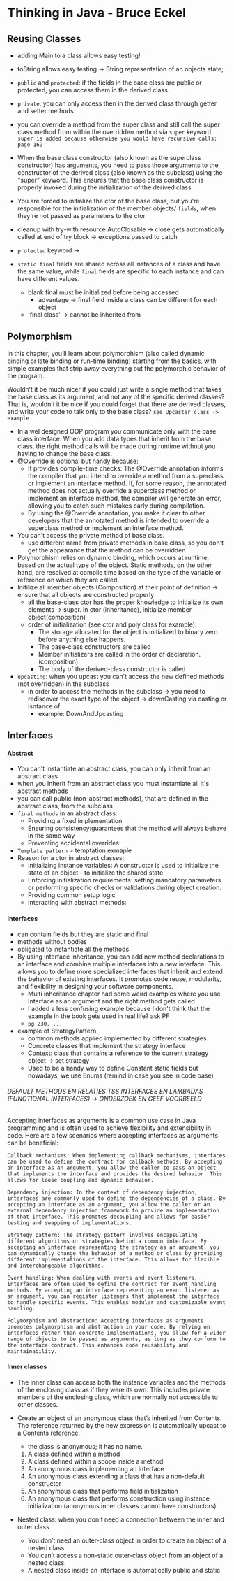 # Thinking in Java - Bruce Eckel


## Reusing Classes

- adding Main to a class allows easy testing!
- toString allows easy testing -> String representation of an objects state;

- `public` and `protected`: if the fields in the base class are public or protected, you can access them in the derived
  class.
- `private`: you can only access then in the derived class through getter and setter methods.

- you can override a method from the super class and still call the super class method from within the overridden
  method via `super` keyword.
  `super is added because otherwise you would have recursive calls: page 169`
- When the base class constructor (also known as the superclass constructor) has arguments, you need to pass those
  arguments to the constructor of the derived class (also known as the subclass) using the "super" keyword. This ensures
  that the base class constructor is properly invoked during the initialization of the derived class.
- You are forced to initialize the ctor of the base class, but you're responsible for the initialization of the member
  objects/ `fields`, when they're not passed as parameters to the ctor
- cleanup with try-with resource AutoClosable -> close gets automatically called at end of try block -> exceptions
  passed to catch
- `protected` keyword ->
- `static final` fields are shared across all instances of a class and have the same value, while `final` fields are
  specific to each instance and can have different values.
    - blank final must be initialized before being accessed
        - advantage -> final field inside a class can be different for each object
    - 'final class' -> cannot be inherited from

## Polymorphism

In this chapter, you’ll learn about polymorphism (also called dynamic binding or late
binding or run-time binding) starting from the basics, with simple examples that strip away
everything but the polymorphic behavior of the program.

Wouldn’t it be much nicer if you could just write a single method that takes the base class as
its argument, and not any of the specific derived classes? That is, wouldn’t it be nice if you
could forget that there are derived classes, and write your code to talk only to the base class?
`see Upcaster class -> example `

- In a wel designed OOP program you communicate only with the base class interface. When you add data types that inherit
  from the base class, the right method calls will be made during runtime without you having to change the base class.
- @Override is optional but handy because:
    - It provides compile-time checks: The @Override annotation informs the compiler that you intend to override a
      method from a superclass or implement an interface method. If, for some reason, the annotated method does not
      actually override a superclass method or implement an interface method, the compiler will generate an error,
      allowing you to catch such mistakes early during compilation.
    - By using the @Override annotation, you make it clear to other developers that the annotated method is intended to
      override a superclass method or implement an interface method.
- You can't access the private method of base class.
    - use different name from private methods in base class, so you don't get the appearance that the method can be
      overridden
- Polymorphism relies on dynamic binding, which occurs at runtime, based on the actual type of the object. Static
  methods, on the other hand, are resolved at compile time based on the type of the variable or reference on which they
  are called.
- Initilize all member objects (Composition) at their point of definition -> ensure that all objects are constructed
  properly
    - all the base-class ctor has the proper knowledge to initialize its own elements -> super. in ctor (inheritance),
      initialize member object(composition)
    - order of initialization (see ctor and poly class for example):
        - The storage allocated for the object is initialized to binary zero before anything else
          happens.
        - The base-class constructors are called
        - Member initializers are called in the order of declaration. (composition)
        - The body of the derived-class constructor is called
- `upcasting`: when you upcast you can't access the new defined methods (not overridden) in the subclass
    - in order to access the methods in the subclass -> you need to rediscover the exact type of the object ->
      downCasting via casting or isntance of
        - example: DownAndUpcasting

## Interfaces

#### Abstract

- You can't instantiate an abstract class, you can only inherit from an abstract class
- when you inherit from an abstract class you must instantiate all it's abstract methods
- you can call public (non-abstract methods), that are defined in the abstract class, from the subclass
- `final methods` in an abstract class:
    - Providing a fixed implementation
    - Ensuring consistency:guarantees that the method will always behave in the same way
    - Preventing accidental overrides:
- `Template pattern` > temptation exmaple
- Reason for a ctor in abstract classes:
    - Initializing instance variables: A constructor is used to initialize the state of an object - to initialize the
      shared state
    - Enforcing initialization requirements: setting mandatory parameters or performing specific checks or validations
      during object creation.
    - Providing common setup logic
    - Interacting with abstract methods:

#### Interfaces

- can contain fields but they are static and final
- methods without bodies
- obligated to instantiate all the methods
- By using interface inheritance, you can add new method declarations to an interface and combine multiple interfaces
  into a new interface. This allows you to define more specialized interfaces that inherit and extend the behavior of
  existing interfaces. It promotes code reuse, modularity, and flexibility in designing your software components.
    - Multi inheritance chapter had some weird examples where you use Interface as an argument and the right method gets
      called
    - I added a less confusing example because I don't think that the example in the book gets used in real life? ask PF
    - `pg 230, ...`
- example of StrategyPattern
    - common methods applied implemented by different strategies
    - Concrete classes that implement the strategy interface
    - Context: class that contains a reference to the current strategy object -> set strategy
    - Used to be a handy way to define Constant static fields but nowadays, we use Enums (remind in case you see in code
      base)

###### DEFAULT METHODS EN RELATIES TSS INTERFACES EN LAMBADAS (FUNCTIONAL INTERFACES) -> ONDERZOEK EN GEEF VOORBEELD

Accepting interfaces as arguments is a common use case in Java programming and is often used to achieve flexibility and
extensibility in code. Here are a few scenarios where accepting interfaces as arguments can be beneficial:

    Callback mechanisms: When implementing callback mechanisms, interfaces can be used to define the contract for callback methods. By accepting an interface as an argument, you allow the caller to pass an object that implements the interface and provides the desired behavior. This allows for loose coupling and dynamic behavior.

    Dependency injection: In the context of dependency injection, interfaces are commonly used to define the dependencies of a class. By accepting an interface as an argument, you allow the caller or an external dependency injection framework to provide an implementation of that interface. This promotes decoupling and allows for easier testing and swapping of implementations.

    Strategy pattern: The strategy pattern involves encapsulating different algorithms or strategies behind a common interface. By accepting an interface representing the strategy as an argument, you can dynamically change the behavior of a method or class by providing different implementations of the interface. This allows for flexible and interchangeable algorithms.

    Event handling: When dealing with events and event listeners, interfaces are often used to define the contract for event handling methods. By accepting an interface representing an event listener as an argument, you can register listeners that implement the interface to handle specific events. This enables modular and customizable event handling.
 
    Polymorphism and abstraction: Accepting interfaces as arguments promotes polymorphism and abstraction in your code. By relying on interfaces rather than concrete implementations, you allow for a wider range of objects to be passed as arguments, as long as they conform to the interface contract. This enhances code reusability and maintainability.

#### Inner classes

- The inner class can access both the instance variables and the methods of the enclosing class as if they were its own.
  This includes private members of the enclosing class, which are normally not accessible to other classes.
- Create an object of an anonymous class that’s inherited
  from Contents. The reference returned by the new expression is automatically upcast to a
  Contents reference.
    - the class is anonymous; it has no name.

    1. A class defined within a method
    2. A class defined within a scope inside a method
    3. An anonymous class implementing an interface
    4. An anonymous class extending a class that has a non-default constructor
    5. An anonymous class that performs field initialization
    6. An anonymous class that performs construction using instance initialization
       (anonymous inner classes cannot have constructors)
- Nested class: when you don't need a connection between the inner and outer class
  - You don’t need an outer-class object in order to create an object of a nested class.
  - You can’t access a non-static outer-class object from an object of a nested class.
  - A nested class inside an interface is automatically public and static
